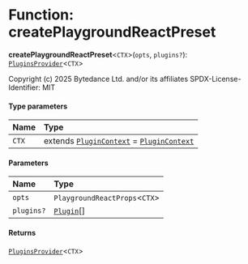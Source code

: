 # Function: createPlaygroundReactPreset

**createPlaygroundReactPreset**<`CTX`>(`opts`, `plugins?`): [`PluginsProvider`](/auto-docs/editor/interfaces/PluginsProvider.md)<`CTX`>

Copyright (c) 2025 Bytedance Ltd. and/or its affiliates
SPDX-License-Identifier: MIT

#### Type parameters

| Name | Type |
| :------ | :------ |
| `CTX` | extends [`PluginContext`](/auto-docs/editor/variables/PluginContext-1.md) = [`PluginContext`](/auto-docs/editor/variables/PluginContext-1.md) |

#### Parameters

| Name | Type |
| :------ | :------ |
| `opts` | `PlaygroundReactProps`<`CTX`> |
| `plugins?` | [`Plugin`](/auto-docs/editor/variables/Plugin-1.md)\[] |

#### Returns

[`PluginsProvider`](/auto-docs/editor/interfaces/PluginsProvider.md)<`CTX`>
